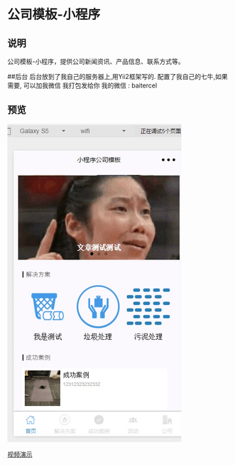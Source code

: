 # 公司模板-小程序

## 说明
公司模板-小程序，提供公司新闻资讯、产品信息、联系方式等。


##后台
后台放到了我自己的服务器上,用Yii2框架写的. 配置了我自己的七牛,如果需要, 可以加我微信 我打包发给你  我的微信 : baitercel


## 预览

![小程序公司demo演示](https://github.com/baitercel/wechat-company-demo/blob/master/show.gif)

[视频演示](https://github.com/baitercel/wechat-company-demo/blob/master/show.mp4)





